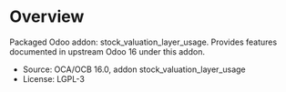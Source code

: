 # Overview

Packaged Odoo addon: stock_valuation_layer_usage. Provides features documented in upstream Odoo 16 under this addon.

- Source: OCA/OCB 16.0, addon stock_valuation_layer_usage
- License: LGPL-3
